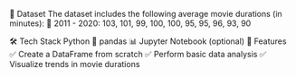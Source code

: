 📂 Dataset
The dataset includes the following average movie durations (in minutes):
📅 2011 - 2020: 103, 101, 99, 100, 100, 95, 95, 96, 93, 90

🛠️ Tech Stack
Python 🐍
pandas 📊
Jupyter Notebook (optional)
🚀 Features
✅ Create a DataFrame from scratch
✅ Perform basic data analysis
✅ Visualize trends in movie durations
